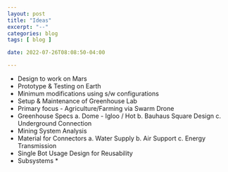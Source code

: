```yaml
---
layout: post
title: "Ideas"
excerpt: "--"
categories: blog
tags: [ blog ]

date: 2022-07-26T08:08:50-04:00

---
```



* Design to work on Mars
* Prototype & Testing on Earth
* Minimum modifications using s/w configurations
* Setup & Maintenance of Greenhouse Lab
* Primary focus - Agriculture/Farming via Swarm Drone
* Greenhouse Specs a. Dome - Igloo / Hot b. Bauhaus Square Design c. Underground Connection
* Mining System Analysis 
* Material for Connectors a. Water Supply b. Air Support c. Energy Transmission
* Single Bot Usage Design for Reusability
* Subsystems *